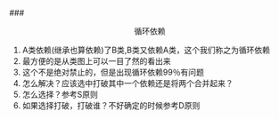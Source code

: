 ###<center>循环依赖</center>
1. A类依赖(继承也算依赖)了B类,B类又依赖A类，这个我们称之为循环依赖
2. 最方便的是从类图上可以一目了然的看出来
3. 这个不是绝对禁止的，但是出现循环依赖99％有问题
4. 怎么解决？应该选中打破其中一个依赖还是将两个合并起来？
5. 怎么选择？参考S原则
6. 如果选择打破，打破谁？不好确定的时候参考D原则